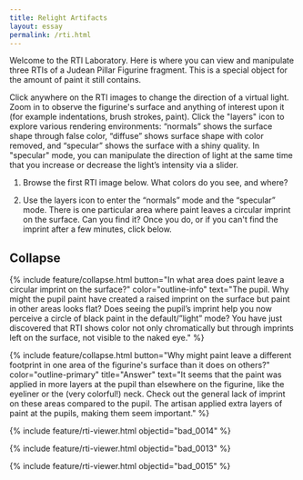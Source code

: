 ```yaml
---
title: Relight Artifacts
layout: essay
permalink: /rti.html
---
```


Welcome to the RTI Laboratory. Here is where you can view and manipulate three RTIs of a Judean Pillar Figurine fragment. This is a special object for the amount of paint it still contains. 

Click anywhere on the RTI images to change the direction of a virtual light. Zoom in to observe the figurine's surface and anything of interest upon it (for example indentations, brush strokes, paint). Click the "layers" icon to explore various rendering environments: “normals” shows the surface shape through false color, “diffuse” shows surface shape with color removed, and “specular” shows the surface with a shiny quality. In "specular" mode, you can manipulate the direction of light at the same time that you increase or decrease the light’s intensity via a slider.


1) Browse the first RTI image below. What colors do you see, and where?

2) Use the layers icon to enter the “normals” mode and the “specular” mode. There is one particular area where paint leaves a circular imprint on the surface. Can you find it? Once you do, or if you can't find the imprint after a few minutes, click below.


## Collapse 

{% include feature/collapse.html button="In what area does paint leave a circular imprint on the surface?" color="outline-info" text="The pupil. Why might the pupil paint have created a raised imprint on the surface but paint in other areas looks flat? Does seeing the pupil’s imprint help you now perceive a circle of black paint in the default/”light” mode? You have just discovered that RTI shows color not only chromatically but through imprints left on the surface, not visible to the naked eye." %}

{% include feature/collapse.html button="Why might paint leave a different footprint in one area of the figurine's surface than it does on others?" color="outline-primary" title="Answer" text="It seems that the paint was applied in more layers at the pupil than elsewhere on the figurine, like the eyeliner or the (very colorful!) neck. Check out the general lack of imprint on these areas compared to the pupil. The artisan applied extra layers of paint at the pupils, making them seem important." %}

{% include feature/rti-viewer.html objectid="bad_0014" %}
    
{% include feature/rti-viewer.html objectid="bad_0013" %}

{% include feature/rti-viewer.html objectid="bad_0015" %}
